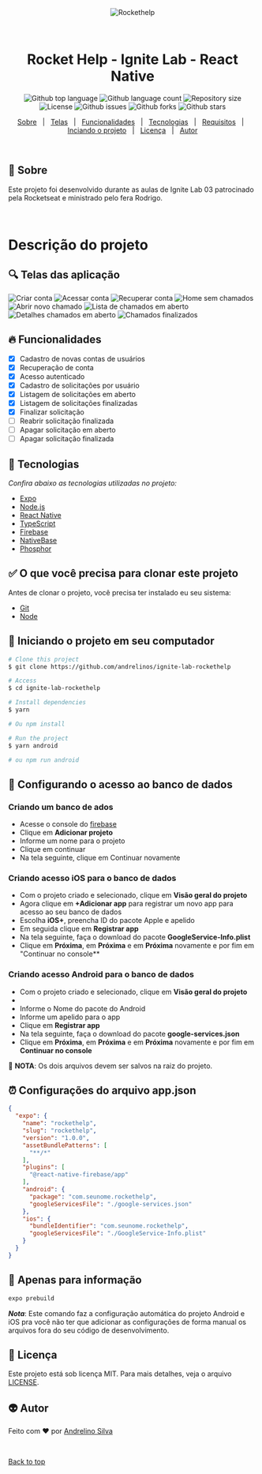 <div align="center" id="top">
  <img src="./.github/capa.png" alt="Rockethelp" />

  &#xa0;

  <!-- <a href="https://rockethelp.netlify.app">Demo</a> -->
</div>

<h1 align="center">Rocket Help - Ignite Lab - React Native</h1>

<p align="center">
  <img alt="Github top language" src="https://img.shields.io/github/languages/top/andrelinos/ignite-lab-rockethelp?color=00875F">

  <img alt="Github language count" src="https://img.shields.io/github/languages/count/andrelinos/ignite-lab-rockethelp?color=00875F">

  <img alt="Repository size" src="https://img.shields.io/github/repo-size/andrelinos/ignite-lab-rockethelp?color=00875F">

  <img alt="License" src="https://img.shields.io/github/license/andrelinos/ignite-lab-rockethelp?color=00875F">

  <img alt="Github issues" src="https://img.shields.io/github/issues/andrelinos/ignite-lab-rockethelp?color=00875F" />

   <img alt="Github forks" src="https://img.shields.io/github/forks/andrelinos/ignite-lab-rockethelp?color=00875F" />

  <img alt="Github stars" src="https://img.shields.io/github/stars/andrelinos/ignite-lab-rockethelp?color=00875F" />
</p>

<!-- Status -->

<!-- <h4 align="center"> 
	🚧  Rockethelp 🚀 Under construction...  🚧
</h4> 

<hr> -->

<p align="center">
  <a href="#apple-sobre">Sobre</a> &#xa0; | &#xa0;
  <a href="#-telas-das-aplica%C3%A7%C3%A3o">Telas</a> &#xa0; | &#xa0;
  <a href="#-funcionalidades">Funcionalidades</a> &#xa0; | &#xa0;
  <a href="#rocket-tecnologias">Tecnologias</a> &#xa0; | &#xa0;
  <a href="#white_check_mark-o-que-voc%C3%AA-precisa-para-clonar-este-projeto">Requisitos</a> &#xa0; | &#xa0;
  <a href="#checkered_flag-iniciando-o-projeto-em-seu-computador">Inciando o projeto</a> &#xa0; | &#xa0;
  <a href="#memo-licen%C3%A7a">Licença</a> &#xa0; | &#xa0;
  <a href="#-autor">Autor</a>
</p>

<br>

## :apple: Sobre ##

Este projeto foi desenvolvido durante as aulas de Ignite Lab 03 patrocinado pela Rocketseat e ministrado pelo fera Rodrigo.

<br>

# Descrição do projeto

## 🔍 Telas das aplicação ##

  <img src="./.github/signup.png" alt="Criar conta" />  <img src="./.github/login.png" alt="Acessar conta" />  <img src="./.github/recovery.png" alt="Recuperar conta" />  <img src="./.github/sem-chamadados.png" alt="Home sem chamados" />  <img src="./.github/nova-solicitacao.png" alt="Abrir novo chamado" />  <img src="./.github/list-em-adamento.png" alt="Lista de chamados em aberto" />  <img src="./.github/em-andamento.png" alt="Detalhes chamados em aberto" />  <img src="./.github/chamados-finalizados.png" alt="Chamados finalizados" />

## 🔥 Funcionalidades ##

- [x] Cadastro de novas contas de usuários
- [x] Recuperação de conta
- [x] Acesso autenticado
- [x] Cadastro de solicitações por usuário
- [x] Listagem de solicitações em aberto
- [x] Listagem de solicitações finalizadas
- [x] Finalizar solicitação
- [ ] Reabrir solicitação finalizada
- [ ] Apagar solicitação em aberto
- [ ] Apagar solicitação finalizada

## :rocket: Tecnologias ##

_Confira abaixo as tecnologias utilizadas no projeto:_

- [Expo](https://expo.io/)
- [Node.js](https://nodejs.org/en/)
- [React Native](https://reactnative.dev/)
- [TypeScript](https://www.typescriptlang.org/)
- [Firebase](https://www.firebase.google.com/)
- [NativeBase](https://nativebase.io/)
- [Phosphor](https://phosphoricons.com/)

## :white_check_mark: O que você precisa para clonar este projeto ##

Antes de clonar o projeto, você precisa ter instalado eu seu sistema:

- [Git](https://git-scm.com)
- [Node](https://nodejs.org/en/)

## :checkered_flag: Iniciando o projeto em seu computador ##

```bash
# Clone this project
$ git clone https://github.com/andrelinos/ignite-lab-rockethelp

# Access
$ cd ignite-lab-rockethelp

# Install dependencies
$ yarn

# Ou npm install

# Run the project
$ yarn android

# ou npm run android
```

## :monkey: Configurando o acesso ao banco de dados ##

### Criando um banco de ados

- Acesse o console do [firebase](https://console.firebase.google.com/)
- Clique em **Adicionar projeto**
- Informe um nome para o projeto
- Clique em continuar
- Na tela seguinte, clique em Continuar novamente

### Criando acesso iOS para o banco de dados

- Com o projeto criado e selecionado, clique em **Visão geral do projeto**
- Agora clique em **+Adicionar app** para registrar um novo app para acesso ao seu banco de dados
- Escolha **iOS+**, preencha ID do pacote Apple e apelido
- Em seguida clique em **Registrar app**
- Na tela seguinte, faça o download do pacote **GoogleService-Info.plist**
- Clique em **Próxima**, em **Próxima** e em **Próxima** novamente e por fim em "Continuar no console**
  
### Criando acesso Android para o banco de dados

- Com o projeto criado e selecionado, clique em **Visão geral do projeto**
-
- Informe o Nome do pacote do Android
- Informe um apelido para o app
- Clique em **Registrar app**
- Na tela seguinte, faça o download do pacote **google-services.json**
- Clique em **Próxima**, em **Próxima** e em **Próxima** novamente e por fim em **Continuar no console**

🦇 **NOTA**: Os dois arquivos devem ser salvos na raiz do projeto.

## ⏰ Configurações do arquivo app.json ##

```json
{
  "expo": {
    "name": "rockethelp",
    "slug": "rockethelp",
    "version": "1.0.0",
    "assetBundlePatterns": [
      "**/*"
    ],
    "plugins": [
      "@react-native-firebase/app"
    ],
    "android": {
      "package": "com.seunome.rockethelp",
      "googleServicesFile": "./google-services.json"
    },
    "ios": {
      "bundleIdentifier": "com.seunome.rockethelp",
      "googleServicesFile": "./GoogleService-Info.plist"
    }
  }
}
```

## 🔺 Apenas para informação ##

```bash
expo prebuild
```

**_Nota_**: Este comando faz a configuração automática do projeto Android e iOS pra você não ter que adicionar as configurações de forma manual os arquivos fora do seu código de desenvolvimento.

## :memo: Licença ##

Este projeto está sob licença MIT. Para mais detalhes, veja o arquivo [LICENSE](LICENSE.md).

## 👽 Autor ##

Feito com :heart: por <a href="https://andrelino.dev" target="_blank">Andrelino Silva</a>

&#xa0;

<a href="#top">Back to top</a>
